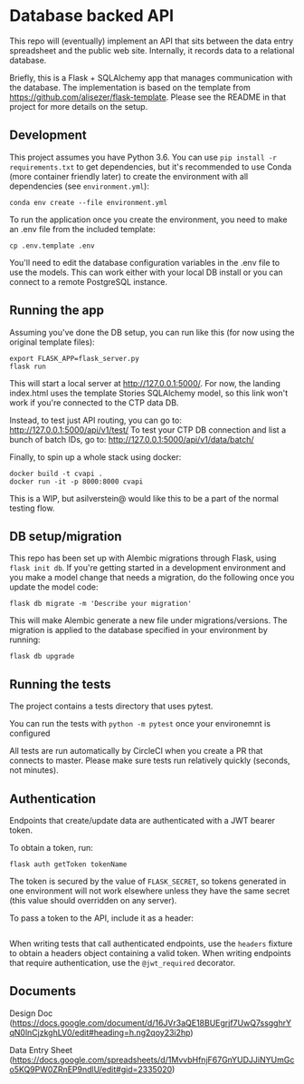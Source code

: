 # Database backed API

This repo will (eventually) implement an API that sits between the data entry spreadsheet and the public web site.  Internally, it records data to a relational database.

Briefly, this is a Flask + SQLAlchemy app that manages communication with the database. The implementation is based on the template from https://github.com/alisezer/flask-template. Please see the README in that project for more details on the setup.

## Development

This project assumes you have Python 3.6. You can use `pip install -r requirements.txt` to get dependencies, but it's recommended to use Conda (more container friendly later) to create the environment with all dependencies (see `environment.yml`):
```shell
conda env create --file environment.yml
```

To run the application once you create the environment, you need to make an .env file from the included template:
```shell
cp .env.template .env
```

You'll need to edit the database configuration variables in the .env file to use the models. This can work either with your local DB install or you can connect to a remote PostgreSQL instance.

## Running the app

Assuming you've done the DB setup, you can run like this (for now using the original template files):
```shell
export FLASK_APP=flask_server.py
flask run
```

This will start a local server at http://127.0.0.1:5000/. For now, the landing index.html uses the template Stories SQLAlchemy model, so this link won't work if you're connected to the CTP data DB.

Instead, to test just API routing, you can go to: http://127.0.0.1:5000/api/v1/test/
To test your CTP DB connection and list a bunch of batch IDs, go to: http://127.0.0.1:5000/api/v1/data/batch/

Finally, to spin up a whole stack using docker:
```
docker build -t cvapi .
docker run -it -p 8000:8000 cvapi
```
This is a WIP, but asilverstein@ would like this to be a part of the normal testing flow.

## DB setup/migration

This repo has been set up with Alembic migrations through Flask, using `flask init db`. If you're getting started in a development environment and you make a model change that needs a migration, do the following once you update the model code:
```shell
flask db migrate -m 'Describe your migration'
```
This will make Alembic generate a new file under migrations/versions. The migration is applied to the database specified in your environment by running:
```shell
flask db upgrade
```

## Running the tests

The project contains a tests directory that uses pytest.  

You can run the tests with `python -m pytest` once your environemnt is configured

All tests are run automatically by CircleCI when you create a PR that connects to master.  Please make
sure tests run relatively quickly (seconds, not minutes).

## Authentication

Endpoints that create/update data are authenticated with a JWT bearer token. 

To obtain a token, run:
```shell
flask auth getToken tokenName
```

The token is secured by the value of `FLASK_SECRET`, so tokens generated in one environment will not work elsewhere 
unless they have the same secret (this value should overridden on any server).

To pass a token to the API, include it as a header:
```Authorization: Bearer <token>
```

When writing tests that call authenticated endpoints, use the `headers` fixture to obtain a headers object containing a valid token.
When writing endpoints that require authentication, use the `@jwt_required` decorator.

## Documents

Design Doc (https://docs.google.com/document/d/16JVr3aQE18BUEgrjf7UwQ7ssgghrYqN0lnCjzkghLV0/edit#heading=h.ng2qoy23i2hp)

Data Entry Sheet (https://docs.google.com/spreadsheets/d/1MvvbHfnjF67GnYUDJJiNYUmGco5KQ9PW0ZRnEP9ndlU/edit#gid=2335020)
